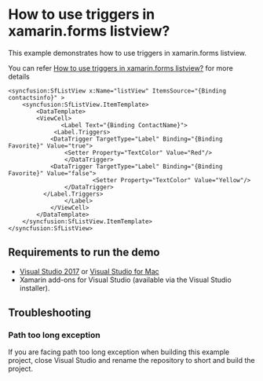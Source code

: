 # How to use triggers in xamarin.forms listview?

This example demonstrates how to use triggers in xamarin.forms listview.

You can refer [How to use triggers in xamarin.forms listview?](https://www.syncfusion.com/kb/10020/how-to-use-triggers-in-xamarin-forms-listview) for more details

```
<syncfusion:SfListView x:Name="listView" ItemsSource="{Binding contactsinfo}" >
    <syncfusion:SfListView.ItemTemplate>
        <DataTemplate>
	    <ViewCell>
               <Label Text="{Binding ContactName}">
	         <Label.Triggers>
		    <DataTrigger TargetType="Label" Binding="{Binding Favorite}" Value="true">
		        <Setter Property="TextColor" Value="Red"/>
	            </DataTrigger>
		    <DataTrigger TargetType="Label" Binding="{Binding Favorite}" Value="false">
                        <Setter Property="TextColor" Value="Yellow"/>
	            </DataTrigger>
		  </Label.Triggers>
                </Label>
            </ViewCell>
        </DataTemplate>
    </syncfusion:SfListView.ItemTemplate>
</syncfusion:SfListView>

```
## Requirements to run the demo

* [Visual Studio 2017](https://visualstudio.microsoft.com/downloads/) or [Visual Studio for Mac](https://visualstudio.microsoft.com/vs/mac/)
* Xamarin add-ons for Visual Studio (available via the Visual Studio installer).

## Troubleshooting

### Path too long exception

If you are facing path too long exception when building this example project, close Visual Studio and rename the repository to short and build the project.
